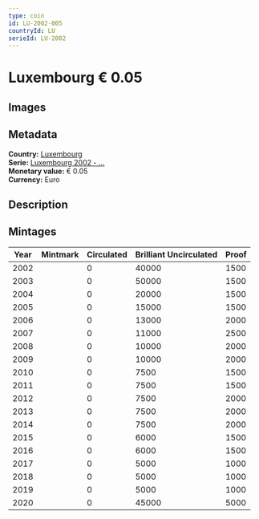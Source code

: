 ```yaml
---
type: coin
id: LU-2002-005
countryId: LU
serieId: LU-2002
---
```


# Luxembourg € 0.05

## Images


## Metadata

**Country:** [Luxembourg](../index.md)\
**Serie:** [Luxembourg 2002 - ...](index.md)\
**Monetary value:** € 0.05\
**Currency:** Euro

## Description


## Mintages

| Year | Mintmark | Circulated | Brilliant Uncirculated | Proof |
| ---- | -------- | ---------- | ---------------------- | ----- |
| 2002 |  | 0| 40000 | 1500 |
| 2003 |  | 0| 50000 | 1500 |
| 2004 |  | 0| 20000 | 1500 |
| 2005 |  | 0| 15000 | 1500 |
| 2006 |  | 0| 13000 | 2000 |
| 2007 |  | 0| 11000 | 2500 |
| 2008 |  | 0| 10000 | 2000 |
| 2009 |  | 0| 10000 | 2000 |
| 2010 |  | 0| 7500 | 1500 |
| 2011 |  | 0| 7500 | 1500 |
| 2012 |  | 0| 7500 | 2000 |
| 2013 |  | 0| 7500 | 2000 |
| 2014 |  | 0| 7500 | 2000 |
| 2015 |  | 0| 6000 | 1500 |
| 2016 |  | 0| 6000 | 1500 |
| 2017 |  | 0| 5000 | 1000 |
| 2018 |  | 0| 5000 | 1000 |
| 2019 |  | 0| 5000 | 1000 |
| 2020 |  | 0| 45000 | 5000 |
